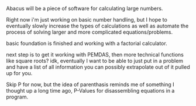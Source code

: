 Abacus will be a piece of software for calculating large numbers.

Right now i'm just working on basic number handling, but I hope to eventually slowly increase the types of calculations as well as automate the process of solving larger and more complicated equations/problems.

basic foundation is finished and working with a factorial calculator.

next step is to get it working with PEMDAS, then more technical functions like square roots? idk, eventually I want to be able to just put in a problem and have a list of all information you can possibly extrapolate out of it pulled up for you.

Skip P for now, but the idea of parenthasis reminds me of something I thought up a long time ago, P-Values for disassembling equations in a program.
